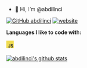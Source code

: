 - 👋 Hi, I’m @abdilinci

[![GitHub abdilinci](https://img.shields.io/github/followers/abdilinci?label=follow&style=social)](https://github.com/abdilinci)
[![website](https://img.shields.io/badge/PortfolioWebsite-abdilinci.live-2648ff?style=flat-square&logo=google-chrome)](https://abdilinci.me/)

<!---
abdilinci/abdilinci is a ✨ special ✨ repository because its `README.md` (this file) appears on your GitHub profile.
You can click the Preview link to take a look at your changes.
--->

**Languages I like to code with:**  

<code><img height="20" src="https://raw.githubusercontent.com/github/explore/80688e429a7d4ef2fca1e82350fe8e3517d3494d/topics/javascript/javascript.png"></code>

<a href="https://github.com/abdilinci">
 <img align="center" src="https://github-readme-stats.vercel.app/api?username=abdilinci&theme=radical&show_icons=true" alt="abdilinci's github stats"/>
</a>

